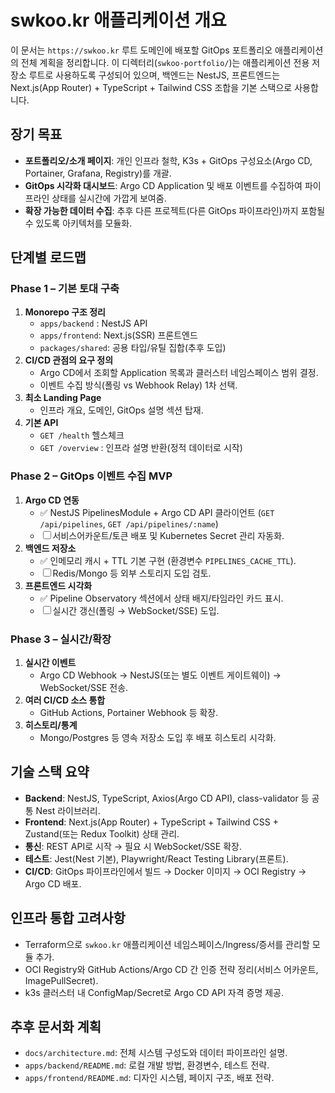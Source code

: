 # swkoo.kr 애플리케이션 개요

이 문서는 `https://swkoo.kr` 루트 도메인에 배포할 GitOps 포트폴리오 애플리케이션의 전체 계획을 정리합니다. 이 디렉터리(`swkoo-portfolio/`)는 애플리케이션 전용 저장소 루트로 사용하도록 구성되어 있으며, 백엔드는 NestJS, 프론트엔드는 Next.js(App Router) + TypeScript + Tailwind CSS 조합을 기본 스택으로 사용합니다.

## 장기 목표
- **포트폴리오/소개 페이지**: 개인 인프라 철학, K3s + GitOps 구성요소(Argo CD, Portainer, Grafana, Registry)를 개괄.
- **GitOps 시각화 대시보드**: Argo CD Application 및 배포 이벤트를 수집하여 파이프라인 상태를 실시간에 가깝게 보여줌.
- **확장 가능한 데이터 수집**: 추후 다른 프로젝트(다른 GitOps 파이프라인)까지 포함될 수 있도록 아키텍처를 모듈화.

## 단계별 로드맵

### Phase 1 – 기본 토대 구축
1. **Monorepo 구조 정리**
   - `apps/backend` : NestJS API
   - `apps/frontend`: Next.js(SSR) 프론트엔드
   - `packages/shared`: 공용 타입/유틸 집합(추후 도입)
2. **CI/CD 관점의 요구 정의**
   - Argo CD에서 조회할 Application 목록과 클러스터 네임스페이스 범위 결정.
   - 이벤트 수집 방식(폴링 vs Webhook Relay) 1차 선택.
3. **최소 Landing Page**
   - 인프라 개요, 도메인, GitOps 설명 섹션 탑재.
4. **기본 API**
   - `GET /health` 헬스체크
   - `GET /overview` : 인프라 설명 반환(정적 데이터로 시작)

### Phase 2 – GitOps 이벤트 수집 MVP
1. **Argo CD 연동**
   - ✅ NestJS PipelinesModule + Argo CD API 클라이언트 (`GET /api/pipelines`, `GET /api/pipelines/:name`)
   - ☐ 서비스어카운트/토큰 배포 및 Kubernetes Secret 관리 자동화.
2. **백엔드 저장소**
   - ✅ 인메모리 캐시 + TTL 기본 구현 (환경변수 `PIPELINES_CACHE_TTL`).
   - ☐ Redis/Mongo 등 외부 스토리지 도입 검토.
3. **프론트엔드 시각화**
   - ✅ Pipeline Observatory 섹션에서 상태 배지/타임라인 카드 표시.
   - ☐ 실시간 갱신(폴링 → WebSocket/SSE) 도입.

### Phase 3 – 실시간/확장
1. **실시간 이벤트**
   - Argo CD Webhook → NestJS(또는 별도 이벤트 게이트웨이) → WebSocket/SSE 전송.
2. **여러 CI/CD 소스 통합**
   - GitHub Actions, Portainer Webhook 등 확장.
3. **히스토리/통계**
   - Mongo/Postgres 등 영속 저장소 도입 후 배포 히스토리 시각화.

## 기술 스택 요약
- **Backend**: NestJS, TypeScript, Axios(Argo CD API), class-validator 등 공통 Nest 라이브러리.
- **Frontend**: Next.js(App Router) + TypeScript + Tailwind CSS + Zustand(또는 Redux Toolkit) 상태 관리.
- **통신**: REST API로 시작 → 필요 시 WebSocket/SSE 확장.
- **테스트**: Jest(Nest 기본), Playwright/React Testing Library(프론트).
- **CI/CD**: GitOps 파이프라인에서 빌드 → Docker 이미지 → OCI Registry → Argo CD 배포.

## 인프라 통합 고려사항
- Terraform으로 `swkoo.kr` 애플리케이션 네임스페이스/Ingress/증서를 관리할 모듈 추가.
- OCI Registry와 GitHub Actions/Argo CD 간 인증 전략 정리(서비스 어카운트, ImagePullSecret).
- k3s 클러스터 내 ConfigMap/Secret로 Argo CD API 자격 증명 제공.

## 추후 문서화 계획
- `docs/architecture.md`: 전체 시스템 구성도와 데이터 파이프라인 설명.
- `apps/backend/README.md`: 로컬 개발 방법, 환경변수, 테스트 전략.
- `apps/frontend/README.md`: 디자인 시스템, 페이지 구조, 배포 전략.
